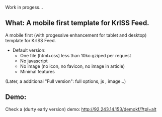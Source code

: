 Work in progess...

What: A mobile first template for KrISS Feed.
---
A mobile first (with progessive enhancement for tablet and desktop) template for KrISS Feed.


- Default version:
  - One file (html+css) less than 10ko gziped per request
  - No javascript
  - No image (no icon, no favicon, no image in article)
  - Minimal features

(Later, a additional "Full version": full options, js , image...)


Demo:
-----
Check a (durty early version) demo: http://92.243.14.153/demokf/?tpl=alt
